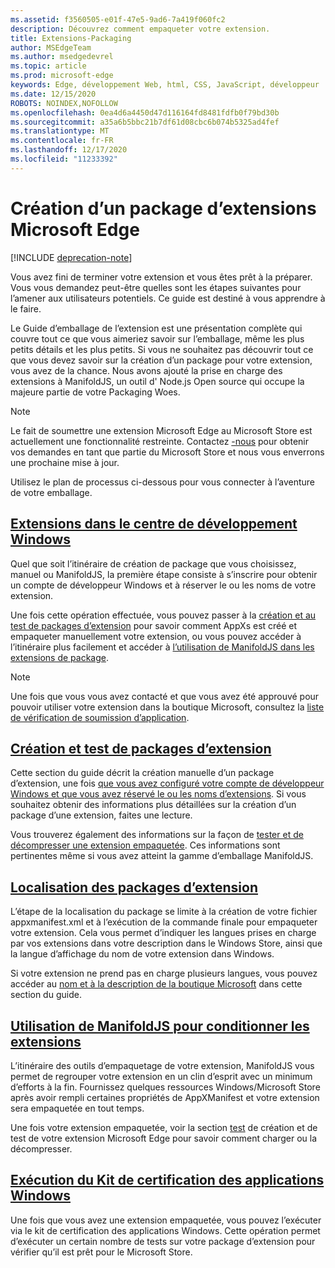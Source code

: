 ```yaml
---
ms.assetid: f3560505-e01f-47e5-9ad6-7a419f060fc2
description: Découvrez comment empaqueter votre extension.
title: Extensions-Packaging
author: MSEdgeTeam
ms.author: msedgedevrel
ms.topic: article
ms.prod: microsoft-edge
keywords: Edge, développement Web, html, CSS, JavaScript, développeur
ms.date: 12/15/2020
ROBOTS: NOINDEX,NOFOLLOW
ms.openlocfilehash: 0ea4d6a4450d47d116164fd8481fdfb0f79bd30b
ms.sourcegitcommit: a35a6b5bbc21b7df61d08cbc6b074b5325ad4fef
ms.translationtype: MT
ms.contentlocale: fr-FR
ms.lasthandoff: 12/17/2020
ms.locfileid: "11233392"
---
```

# Création d’un package d’extensions Microsoft Edge  

[!INCLUDE [deprecation-note](../includes/deprecation-note.md)]  

Vous avez fini de terminer votre extension et vous êtes prêt à la préparer. Vous vous demandez peut-être quelles sont les étapes suivantes pour l’amener aux utilisateurs potentiels. Ce guide est destiné à vous apprendre à le faire.

Le Guide d’emballage de l’extension est une présentation complète qui couvre tout ce que vous aimeriez savoir sur l’emballage, même les plus petits détails et les plus petits. Si vous ne souhaitez pas découvrir tout ce que vous devez savoir sur la création d’un package pour votre extension, vous avez de la chance. Nous avons ajouté la prise en charge des extensions à ManifoldJS, un outil d' Node.js Open source qui occupe la majeure partie de votre Packaging Woes.

> [!NOTE]
> Le fait de soumettre une extension Microsoft Edge au Microsoft Store est actuellement une fonctionnalité restreinte. Contactez [-nous](https://aka.ms/extension-request) pour obtenir vos demandes en tant que partie du Microsoft Store et nous vous enverrons une prochaine mise à jour.


Utilisez le plan de processus ci-dessous pour vous connecter à l’aventure de votre emballage.


## [Extensions dans le centre de développement Windows](./packaging/extensions-in-the-windows-dev-center.md)

Quel que soit l’itinéraire de création de package que vous choisissez, manuel ou ManifoldJS, la première étape consiste à s’inscrire pour obtenir un compte de développeur Windows et à réserver le ou les noms de votre extension.

Une fois cette opération effectuée, vous pouvez passer à la [création et au test de packages d’extension](./packaging/creating-and-testing-extension-packages.md) pour savoir comment AppXs est créé et empaqueter manuellement votre extension, ou vous pouvez accéder à l’itinéraire plus facilement et accéder à [l’utilisation de ManifoldJS dans les extensions de package](./packaging/using-ManifoldJS-to-package-extensions.md).

> [!NOTE]
> Une fois que vous vous avez contacté et que vous avez été approuvé pour pouvoir utiliser votre extension dans la boutique Microsoft, consultez la [liste de vérification de soumission d’application](https://docs.microsoft.com/windows/uwp/publish/app-submissions).


## [Création et test de packages d’extension](./packaging/creating-and-testing-extension-packages.md)

Cette section du guide décrit la création manuelle d’un package d’extension, une fois [que vous avez configuré votre compte de développeur Windows et que vous avez réservé le ou les noms d’extensions](./packaging/extensions-in-the-windows-Dev-Center.md). Si vous souhaitez obtenir des informations plus détaillées sur la création d’un package d’une extension, faites une lecture.

Vous trouverez également des informations sur la façon de [tester et de décompresser une extension empaquetée](./packaging/creating-and-testing-extension-packages.md#testing-an-appx-package). Ces informations sont pertinentes même si vous avez atteint la gamme d’emballage ManifoldJS.

## [Localisation des packages d’extension](./packaging/localizing-extension-packages.md)
L’étape de la localisation du package se limite à la création de votre fichier appxmanifest.xml et à l’exécution de la commande finale pour empaqueter votre extension.
Cela vous permet d’indiquer les langues prises en charge par vos extensions dans votre description dans le Windows Store, ainsi que la langue d’affichage du nom de votre extension dans Windows.

Si votre extension ne prend pas en charge plusieurs langues, vous pouvez accéder au [nom et à la description de la boutique Microsoft](./packaging/localizing-extension-packages.md#localizing-name-and-description-in-the-microsoft-store) dans cette section du guide.

## [Utilisation de ManifoldJS pour conditionner les extensions](./packaging/using-ManifoldJS-to-package-extensions.md)

L’itinéraire des outils d’empaquetage de votre extension, ManifoldJS vous permet de regrouper votre extension en un clin d’esprit avec un minimum d’efforts à la fin. Fournissez quelques ressources Windows/Microsoft Store après avoir rempli certaines propriétés de AppXManifest et votre extension sera empaquetée en tout temps.

Une fois votre extension empaquetée, voir la section [test](./packaging/creating-and-testing-extension-packages.md#testing-an-appx-package) de création et de test de votre extension Microsoft Edge pour savoir comment charger ou la décompresser.


## [Exécution du Kit de certification des applications Windows](./packaging/running-the-windows-app-certification-kit.md)

Une fois que vous avez une extension empaquetée, vous pouvez l’exécuter via le kit de certification des applications Windows. Cette opération permet d’exécuter un certain nombre de tests sur votre package d’extension pour vérifier qu’il est prêt pour le Microsoft Store.
